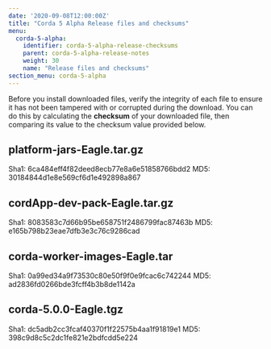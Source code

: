 ```yaml
---
date: '2020-09-08T12:00:00Z'
title: "Corda 5 Alpha Release files and checksums"
menu:
  corda-5-alpha:
    identifier: corda-5-alpha-release-checksums
    parent: corda-5-alpha-release-notes
    weight: 30
    name: "Release files and checksums"
section_menu: corda-5-alpha
---
```


Before you install downloaded files, verify the integrity of each file to ensure it has not been tampered with or corrupted during the download. You can do this by calculating the **checksum** of your downloaded file, then comparing its value to the checksum value provided below.

## platform-jars-Eagle.tar.gz
Sha1: 6ca484eff4f82deed8ecb77e8a6e51858766bdd2
MD5: 30184844d1e8e569cf6d1e492898a867

## cordApp-dev-pack-Eagle.tar.gz
Sha1: 8083583c7d66b95be658751f2486799fac87463b
MD5: e165b798b23eae7dfb3e3c76c9286cad

## corda-worker-images-Eagle.tar
Sha1: 0a99ed34a9f73530c80e50f9f0e9fcac6c742244
MD5: ad2836fd0266bde3fcff4b3b8de1142a

## corda-5.0.0-Eagle.tgz
Sha1: dc5adb2cc3fcaf40370f1f22575b4aa1f91819e1
MD5: 398c9d8c5c2dc1fe821e2bdfcdd5e224

